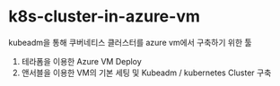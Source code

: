 # k8s-cluster-in-azure-vm
kubeadm을 통해 쿠버네티스 클러스터를 azure vm에서 구축하기 위한 툴

1. 테라폼을 이용한 Azure VM Deploy
2. 앤서블을 이용한 VM의 기본 세팅 및 Kubeadm / kubernetes Cluster 구축
